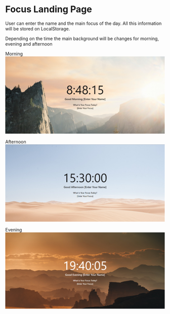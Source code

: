 # Focus Landing Page

User can enter the name and the main focus of the day. All this information will be stored on LocalStorage.

Depending on the time the main background will be changes for morning, evening and afternoon

Morning
![morning-example](./img/morning-example.png)

Afternoon
![morning-example](./img/afternoon-example.png)

Evening
![morning-example](./img/evening-example.png)
